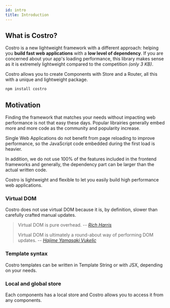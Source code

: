 ```yaml
---
id: intro
title: Introduction
---
```


<!-- markdownlint-disable MD041 -->

## What is Costro?

Costro is a new lightweight framework with a different approach: helping you **build fast web applications** with a **low level of dependency**. If you are concerned about your app's loading performance, this library makes sense as it is extremely lightweight compared to the competition _(only 3 KB)_.

Costro allows you to create Components with Store and a Router, all this with a unique and lightweight package.

```bash
npm install costro
```

## Motivation

Finding the framework that matches your needs without impacting web performance is not that easy these days. Popular librairies generally embed more and more code as the community and popularity increase.

Single Web Applications do not benefit from page reloading to improve performance, so the JavaScript code embedded during the first load is heavier.

In addition, we do not use 100% of the features included in the frontend frameworks and generally, the dependency part can be larger than the actual written code.

Costro is lightweight and flexible to let you easily build high performance web applications.

### Virtual DOM

Costro does not use virtual DOM because it is, by definition, slower than carefully crafted manual updates.

> Virtual DOM is pure overhead.
> -- <cite>[Rich Harris](https://svelte.dev/blog/virtual-dom-is-pure-overhead)</cite>
>
> Virtual DOM is ultimately a round-about way of performing DOM updates.
> -- <cite>[Hajime Yamasaki Vukelic](https://medium.com/@hayavuk/why-virtual-dom-is-slower-2d9b964b4c9e)</cite>

### Template syntax

Costro templates can be written in Template String or with JSX, depending on your needs.

### Local and global store

Each components has a local store and Costro allows you to access it from any components.

